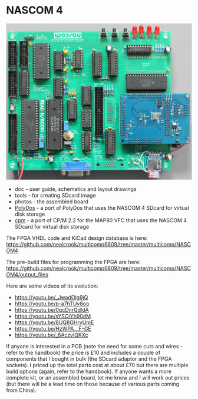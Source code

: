 # NASCOM 4

![n4_assembled.jpg](photos/n4_assembled.jpg?raw=true "NASCOM 4 assembled")

* doc - user guide, schematics and layout drawings
* tools - for creating SDcard image
* photos - the assembled board
* [PolyDos](PolyDos/README.md) - a port of PolyDos that uses the NASCOM 4 SDcard for virtual disk storage
* [cpm](cpm/README.md) - a port of CP/M 2.2 for the MAP80 VFC that uses the NASCOM 4 SDcard for virtual disk storage

The FPGA VHDL code and KiCad design database is here: https://github.com/nealcrook/multicomp6809/tree/master/multicomp/NASCOM4

The pre-build files for programming the FPGA are here: https://github.com/nealcrook/multicomp6809/tree/master/multicomp/NASCOM4/output_files

Here are some videos of its evolution:

* https://youtu.be/_JwadOlg9jQ
* https://youtu.be/p-a7hTUv8oo
* https://youtu.be/0gcDnrQdldA
* https://youtu.be/sYSOiYh90dM
* https://youtu.be/8UQ8GHryUmE
* https://youtu.be/HzWPA__F-GE
* https://youtu.be/_6AczylQKXc


If anyone is interested in a PCB (note the need for some cuts and wires - refer to the handbook) the price is £10 and includes a couple of components that I bought in bulk (the SDcard adaptor and the FPGA sockets). I priced up the total parts cost at about £70 but there are multiple build options (again, refer to the handbook). If anyone wants a more complete kit, or an assembled board, let me know and I will work out prices (but there will be a lead time on those because of various parts coming from China).


